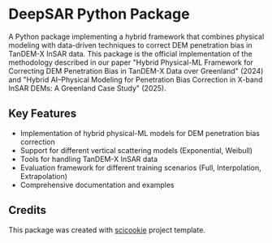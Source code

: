 # DeepSAR Python Package

A Python package implementing a hybrid framework that combines physical modeling with data-driven techniques to correct DEM penetration bias in TanDEM-X InSAR data. This package is the official implementation of the methodology described in our paper "Hybrid Physical-ML Framework for Correcting DEM Penetration Bias in TanDEM-X Data over Greenland" (2024) and "Hybrid AI–Physical Modeling for Penetration Bias Correction in X-band InSAR DEMs: A Greenland Case Study" (2025).

## Key Features

- Implementation of hybrid physical-ML models for DEM penetration bias correction
- Support for different vertical scattering models (Exponential, Weibull)
- Tools for handling TanDEM-X InSAR data
- Evaluation framework for different training scenarios (Full, Interpolation, Extrapolation)
- Comprehensive documentation and examples

## Credits

This package was created with
[scicookie](https://github.com/osl-incubator/scicookie) project template.
